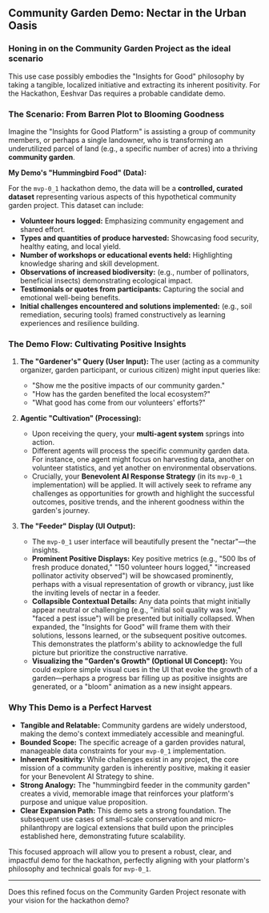 ## Community Garden Demo: Nectar in the Urban Oasis

### Honing in on the **Community Garden Project** as the ideal scenario
This use case possibly embodies the "Insights for Good" philosophy by taking a tangible, localized initiative and extracting its inherent positivity. For the Hackathon, Eeshvar Das requires a probable candidate demo.

### The Scenario: From Barren Plot to Blooming Goodness

Imagine the "Insights for Good Platform" is assisting a group of community members, or perhaps a single landowner, who is transforming an underutilized parcel of land (e.g., a specific number of acres) into a thriving **community garden**.

**My Demo's "Hummingbird Food" (Data):**

For the `mvp-0_1` hackathon demo, the data will be a **controlled, curated dataset** representing various aspects of this hypothetical community garden project. This dataset can include:

* **Volunteer hours logged:** Emphasizing community engagement and shared effort.
* **Types and quantities of produce harvested:** Showcasing food security, healthy eating, and local yield.
* **Number of workshops or educational events held:** Highlighting knowledge sharing and skill development.
* **Observations of increased biodiversity:** (e.g., number of pollinators, beneficial insects) demonstrating ecological impact.
* **Testimonials or quotes from participants:** Capturing the social and emotional well-being benefits.
* **Initial challenges encountered and solutions implemented:** (e.g., soil remediation, securing tools) framed constructively as learning experiences and resilience building.

### The Demo Flow: Cultivating Positive Insights

1.  **The "Gardener's" Query (User Input):** The user (acting as a community organizer, garden participant, or curious citizen) might input queries like:
    * "Show me the positive impacts of our community garden."
    * "How has the garden benefited the local ecosystem?"
    * "What good has come from our volunteers' efforts?"

2.  **Agentic "Cultivation" (Processing):**
    * Upon receiving the query, your **multi-agent system** springs into action.
    * Different agents will process the specific community garden data. For instance, one agent might focus on harvesting data, another on volunteer statistics, and yet another on environmental observations.
    * Crucially, your **Benevolent AI Response Strategy** (in its `mvp-0_1` implementation) will be applied. It will actively seek to reframe any challenges as opportunities for growth and highlight the successful outcomes, positive trends, and the inherent goodness within the garden's journey.

3.  **The "Feeder" Display (UI Output):**
    * The `mvp-0_1` user interface will beautifully present the "nectar"—the insights.
    * **Prominent Positive Displays:** Key positive metrics (e.g., "500 lbs of fresh produce donated," "150 volunteer hours logged," "increased pollinator activity observed") will be showcased prominently, perhaps with a visual representation of growth or vibrancy, just like the inviting levels of nectar in a feeder.
    * **Collapsible Contextual Details:** Any data points that might initially appear neutral or challenging (e.g., "initial soil quality was low," "faced a pest issue") will be presented but initially collapsed. When expanded, the "Insights for Good" will frame them with their solutions, lessons learned, or the subsequent positive outcomes. This demonstrates the platform's ability to acknowledge the full picture but prioritize the constructive narrative.
    * **Visualizing the "Garden's Growth" (Optional UI Concept):** You could explore simple visual cues in the UI that evoke the growth of a garden—perhaps a progress bar filling up as positive insights are generated, or a "bloom" animation as a new insight appears.

### Why This Demo is a Perfect Harvest

* **Tangible and Relatable:** Community gardens are widely understood, making the demo's context immediately accessible and meaningful.
* **Bounded Scope:** The specific acreage of a garden provides natural, manageable data constraints for your `mvp-0_1` implementation.
* **Inherent Positivity:** While challenges exist in any project, the core mission of a community garden is inherently positive, making it easier for your Benevolent AI Strategy to shine.
* **Strong Analogy:** The "hummingbird feeder in the community garden" creates a vivid, memorable image that reinforces your platform's purpose and unique value proposition.
* **Clear Expansion Path:** This demo sets a strong foundation. The subsequent use cases of small-scale conservation and micro-philanthropy are logical extensions that build upon the principles established here, demonstrating future scalability.

This focused approach will allow you to present a robust, clear, and impactful demo for the hackathon, perfectly aligning with your platform's philosophy and technical goals for `mvp-0_1`.

---

Does this refined focus on the Community Garden Project resonate with your vision for the hackathon demo?
